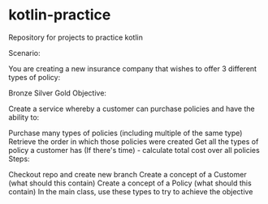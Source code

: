 # kotlin-practice
Repository for projects to practice kotlin

Scenario:

You are creating a new insurance company that wishes to offer 3 different types of policy:

Bronze
Silver
Gold
Objective:

Create a service whereby a customer can purchase policies and have the ability to:

Purchase many types of policies (including multiple of the same type)
Retrieve the order in which those policies were created
Get all the types of policy a customer has
(If there's time) - calculate total cost over all policies
Steps:

Checkout repo and create new branch
Create a concept of a Customer (what should this contain)
Create a concept of a Policy (what should this contain)
In the main class, use these types to try to achieve the objective
